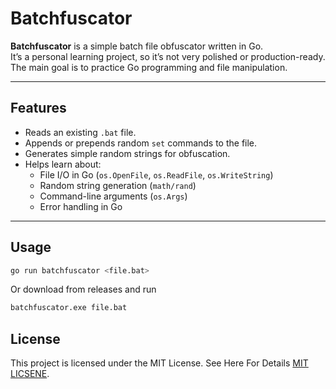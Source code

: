 # Batchfuscator

**Batchfuscator** is a simple batch file obfuscator written in Go.  
It’s a personal learning project, so it’s not very polished or production-ready.  
The main goal is to practice Go programming and file manipulation.

---

## Features

- Reads an existing `.bat` file.
- Appends or prepends random `set` commands to the file.
- Generates simple random strings for obfuscation.
- Helps learn about:
  - File I/O in Go (`os.OpenFile`, `os.ReadFile`, `os.WriteString`)
  - Random string generation (`math/rand`)
  - Command-line arguments (`os.Args`)
  - Error handling in Go

---

## Usage

```bash
go run batchfuscator <file.bat>
```
Or download from releases and run
```bash
batchfuscator.exe file.bat
```
## License
This project is licensed under the MIT License. See Here For Details [MIT LICSENE](https://opensource.org/license/mit).
